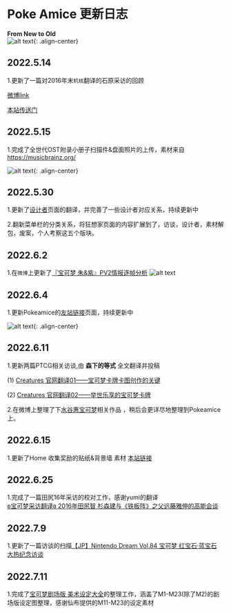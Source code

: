 # Poke Amice 更新日志
**From New to Old**\
![alt text](https://pokeamice.com/wp-content/uploads/2022/10/anime15.gif){: .align-center}

## 2022.5.14

1.更新了一篇对2016年末`机核`翻译的石原采访的回顾

<a href = "https://weibo.com/ttarticle/p/show?id=2309404775939119644801" title = "link weibo">微博link</a>

<a href = "https://pokeamice.com/notion/ishihara2016.html" title = "link weibo">本站传送门</a>

## 2022.5.15

1.完成了全世代OST附录小册子扫描件&盘面照片的上传，素材来自 https://musicbrainz.org/

![alt text](https://pokeamice.com/wp-content/uploads/2022/09/image-5.png){: .align-center}

## 2022.5.30
1.更新了<a href = "https://pokeamice.com/index.php/designers/" title = "设计者">设计者</a>页面的翻译，并完善了一些设计者对应关系，持续更新中

2.翻新菜单栏的分类关系，将狂想家页面的内容扩展到了，访谈，设计者，素材解包，废案，个人考察这五个版块。
## 2022.6.2
1.在`微博`上更新了<a href="https://weibo.com/ttarticle/p/show?id=2309404775939119644801" title="SV PV2 posts thread">『宝可梦 朱&紫』PV2情报逐帧分析</a>
![alt text](https://pokeamice.com/wp-content/uploads/2022/09/image-6.png)

## 2022.6.4
1.更新Pokeamice的<a href = "https://pokeamice.com/index.php/friend-site/" title = "friend site">友站链接</a>页面，持续更新中

![alt text](https://pokeamice.com/wp-content/uploads/2022/09/image-7-2048x1089.png){: .align-center}

## 2022.6.11

1.更新两篇PTCG相关访谈,由 **森下的等式** 全文翻译并投稿

(1) <a href = "https://pokeamice.com/index.php/2022/06/11/creatures01/" title = "Creatures 01">Creatures 官网翻译01——宝可梦卡牌卡图创作的关键</a>

(2) <a href = "https://pokeamice.com/index.php/2022/06/11/creatures02/" title = "Creatures 02">Creatures 官网翻译02——举世乐享的宝可梦卡牌​</a>

2.在微博上整理了下<a href = "https://m.weibo.cn/6306512172/4779146943924373" title = "mitsuta art">水谷惠宝可梦</a>相关作品 ，稍后会更详尽地整理到Pokeamice上。

## 2022.6.15

1.更新了Home 收集奖励的贴纸&背景墙 素材
<a href = "https://pokeamice.com/index.php/2022/06/15/home/" title = "home sticks">本站链接</a>

## 2022.6.25

1.完成了一篇田尻16年采访的校对工作，感谢yumi的翻译\
<a href = "https://www.bilibili.com/read/cv17255509" title ="tajiri 01"> ʚ宝可梦采访翻译ɞ 2016年田尻智 杉森建与《铁板阵》之父远藤雅伸的高能会谈</a>

## 2022.7.9
1.更新了一篇访谈的扫描<a href= "https://pokeamice.com/index.php/2022/07/09/rs-heat-interview/" title ="rs heat interview">【JP】Nintendo Dream Vol.84 宝可梦 红宝石·蓝宝石 大热纪念访谈</a>

## 2022.7.11
1.完成了<a href= "https://pokeamice.com/index.php/2022/07/11/movie_collection/" title = "movie art">宝可梦剧场版 美术设定大全</a>的整理工作，涵盖了M1-M23(除了M2)的剧场版设定图整理，感谢仙布提供的M11-M23的设定素材
